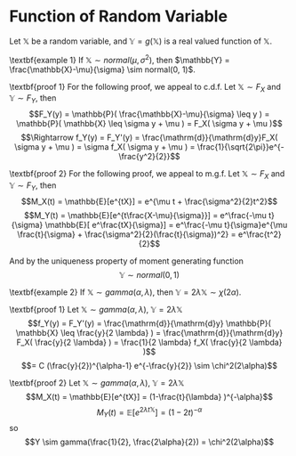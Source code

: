 # Function of Random Variable

Let $\mathbb{X}$ be a random variable, and $\mathbb{Y} = g(\mathbb{X})$ is a real valued function of $\mathbb{X}$. 

\textbf{example 1}
If $\mathbb{X} \sim normal(\mu, \sigma^2)$, then $\mathbb{Y} = \frac{\mathbb{X}-\mu}{\sigma} \sim normal(0, 1)$. 

\textbf{proof 1} For the following proof, we appeal to c.d.f. Let $\mathbb{X} \sim F_X$ and $\mathbb{Y} \sim F_Y$, then
$$F_Y(y) = \mathbb{P}( \frac{\mathbb{X}-\mu}{\sigma} \leq y ) = \mathbb{P}( \mathbb{X} \leq \sigma y + \mu ) = F_X( \sigma y + \mu )$$
$$\Rightarrow f_Y(y) = F_Y'(y) = \frac{\mathrm{d}}{\mathrm{d}y}F_X( \sigma y + \mu ) = \sigma f_X(  \sigma y + \mu ) = \frac{1}{\sqrt{2\pi}}e^{-\frac{y^2}{2}}$$

\textbf{proof 2} For the following proof, we appeal to m.g.f. Let $\mathbb{X} \sim F_X$ and $\mathbb{Y} \sim F_Y$, then
$$M_X(t) = \mathbb{E}[e^{tX}] = e^{\mu t + \frac{\sigma^2}{2}t^2}$$
$$M_Y(t) = \mathbb{E}[e^{t\frac{X-\mu}{\sigma}}] = e^\frac{-\mu t}{\sigma} \mathbb{E}[ e^\frac{tX}{\sigma}] = 
e^\frac{-\mu t}{\sigma}e^{\mu \frac{t}{\sigma} + \frac{\sigma^2}{2}(\frac{t}{\sigma})^2} = e^\frac{t^2}{2}$$

And by the uniqueness property of moment generating function
$$\mathbb{Y} \sim normal(0, 1)$$

\textbf{example 2}
If $\mathbb{X} \sim gamma(\alpha, \lambda)$, then $\mathbb{Y} = 2 \lambda \mathbb{X} \sim \chi(2 \alpha)$. 

\textbf{proof 1}
Let $\mathbb{X} \sim gamma(\alpha, \lambda)$,  $\mathbb{Y} = 2 \lambda \mathbb{X}$
$$f_Y(y) = F_Y'(y) = \frac{\mathrm{d}}{\mathrm{d}y} \mathbb{P}( \mathbb{X} \leq \frac{y}{2 \lambda} ) = \frac{\mathrm{d}}{\mathrm{d}y} F_X( \frac{y}{2 \lambda} ) = \frac{1}{2 \lambda} f_X( \frac{y}{2 \lambda} )$$
$$= C (\frac{y}{2})^{\alpha-1} e^{-\frac{y}{2}} \sim \chi^2(2\alpha)$$

\textbf{proof 2}
Let $\mathbb{X} \sim gamma(\alpha, \lambda)$,  $\mathbb{Y} = 2 \lambda \mathbb{X}$
$$M_X(t) = \mathbb{E}[e^{tX}] = (1-\frac{t}{\lambda} )^{-\alpha}$$
$$M_Y(t) = \mathbb{E}[e^{2 \lambda t \mathbb{X}}] = (1-2 t)^{-\alpha}$$
so
$$Y \sim gamma(\frac{1}{2}, \frac{2\alpha}{2}) = \chi^2(2\alpha)$$



